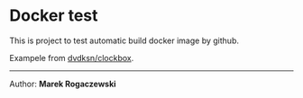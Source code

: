 # Docker test

This is project to test automatic build docker image by github.

Exampele from [dvdksn/clockbox](https://github.com/dvdksn/clockbox).


---
Author: **Marek Rogaczewski**

